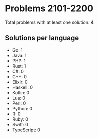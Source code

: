 # Problems 2101-2200

Total problems with at least one solution: **4**

## Solutions per language

- Go: 1
- Java: 1
- PHP: 1
- Rust: 1
- C#: 0
- C++: 0
- Elixir: 0
- Haskell: 0
- Kotlin: 0
- Lua: 0
- Perl: 0
- Python: 0
- R: 0
- Ruby: 0
- Swift: 0
- TypeScript: 0
